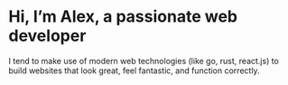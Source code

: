 # Hi, I’m Alex, a passionate web developer

I tend to make use of modern web technologies (like go, rust, react.js) to build websites that look great, feel fantastic, and function correctly.
